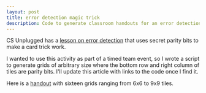```yaml
---
layout: post
title: error detection magic trick
description: Code to generate classroom handouts for an error detection lesson.
---
```


CS Unplugged has a [lesson on error detection](https://csunplugged.org/en/topics/error-detection-and-correction/unit-plan/parity-magic/) that uses secret parity bits to make a card trick work. 

I wanted to use this activity as part of a timed team event, so I wrote a script to generate grids of arbitrary size where the bottom row and right column of tiles are parity bits. I'll update this article with links to the code once I find it.

Here is a [handout](https://docs.google.com/document/d/1DzRY6G4ykffSLLlW3nJi1B3JH7Yq89mZWu-8ccc4dYA/preview) with sixteen grids ranging from 6x6 to 9x9 tiles.
